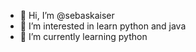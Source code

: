 - 👋 Hi, I’m @sebaskaiser
- 👀 I’m interested in learn python and java
- 🌱 I’m currently learning python

<!---
sebaskaiser/sebaskaiser is a ✨ special ✨ repository because its `README.md` (this file) appears on your GitHub profile.
You can click the Preview link to take a look at your changes.
--->
